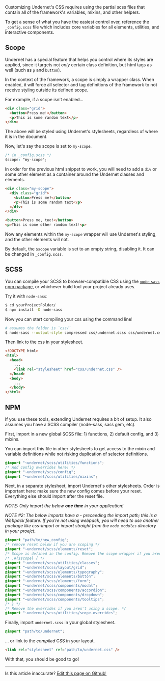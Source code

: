 Customizing Undernet's CSS requires using the partial scss files that contain all of the framework's variables, mixins, and other helpers.

To get a sense of what you have the easiest control over, reference the `_config.scss` file which includes core variables for all elements, utilities, and interactive components.

## Scope

Undernet has a special feature that helps you control where its styles are applied, since it targets not _only_ certain class definition, but html tags as well (such as `p` and `button`).

In the context of the framework, a scope is simply a wrapper class. When enabled, it will force all selector and tag definitions of the framework to not receive styling outside its defined scope.

For example, if a scope isn't enabled...

```html
<div class="grid">
  <button>Press me!</button>
  <p>This is some random text</p>
</div>
```

The above will be styled using Undernet's stylesheets, regardless of where it is in the document.

Now, let's say the scope is set to `my-scope`.

```css
/* in _config.scss */
$scope: "my-scope";
```

In order for the previous html snippet to work, you will need to add a `div` or some other element as a container around the Undernet classes and elements.

```html
<div class="my-scope">
  <div class="grid">
    <button>Press me!</button>
    <p>This is some random text</p>
  </div>
</div>

<button>Press me, too!</button>
<p>This is some other random text!<p>
```

Now any elements within the `my-scope` wrapper will use Undernet's styling, and the other elements will not.

By default, the `$scope` variable is set to an empty string, disabling it. It can be changed in `_config.scss`.

## SCSS

You can compile your SCSS to browser-compatible CSS using the [`node-sass` npm package](https://npmjs.org/package/node-sass), or whichever build tool your project already uses.

Try it with `node-sass`:

```sh
$ cd yourProjectFolder/
$ npm install -D node-sass
```

Now you can start compiling your css using the command line!

```sh
# assumes the folder is `css/`
$ node-sass --output-style compressed css/undernet.scss css/undernet.css
```

Then link to the css in your stylesheet.

```html
<!DOCTYPE html>
<html>
  <head>
    ...
    <link rel="stylesheet" href="css/undernet.css" />
  </head>
  <body>
    ...
  </body>
</html>
```

## NPM

If you use these tools, extending Undernet requires a bit of setup. It also assumes you have a SCSS compiler (node-sass, sass gem, etc).

First, import in a new global SCSS file: 1) functions, 2) default config, and 3) mixins.

You can import this file in other stylesheets to get access to the mixin and variable definitions while not risking duplication of selector definitions.

```css
@import "~undernet/scss/utilities/functions";
/* Add config overrides here! */
@import "~undernet/scss/config";
@import "~undernet/scss/utilities/mixins";
```

Next, in a separate stylesheet, import Undernet's other stylesheets. Order is important here: make sure the new config comes before your reset. Everything else should import after the reset file.

_NOTE: Only import the below **one time** in your application!_

_NOTE #2: The below imports have a `~` preceeding the import path; this is a Webpack feature. If you're not using webpack, you will need to use another package like css-import or import straight from the `node_modules` directory in your proejct._

```css
@import "path/to/new_config";
/* remove reset below if you are scoping */
@import "~undernet/scss/elements/reset";
/* Scope is defined in the config. Remove the scope wrapper if you aren't needing it. */
/* .#{$scope} { */
@import "~undernet/scss/utilities/classes";
@import "~undernet/scss/layout/grid";
@import "~undernet/scss/elements/typography";
@import "~undernet/scss/elements/button";
@import "~undernet/scss/elements/form";
@import "~undernet/scss/components/modal";
@import "~undernet/scss/components/accordion";
@import "~undernet/scss/components/dropdown";
@import "~undernet/scss/components/tooltips";
/* } */
/* Remove the overrides if you aren't using a scope. */
@import "~undernet/scss/utilities/scope-overrides";
```

Finally, import `undernet.scss` in your global stylesheet.

```css
@import "path/to/undernet";
```

... or link to the _compiled_ CSS in your layout.

```html
<link rel="stylesheet" ref="path/to/undernet.css" />
```

With that, you should be good to go!

<hr />
<p class="has-right-text">Is this article inaccurate? <a href="https://github.com/geotrev/undernet/tree/master/site/docs/branding.md">Edit this page on Github!</a></p>
